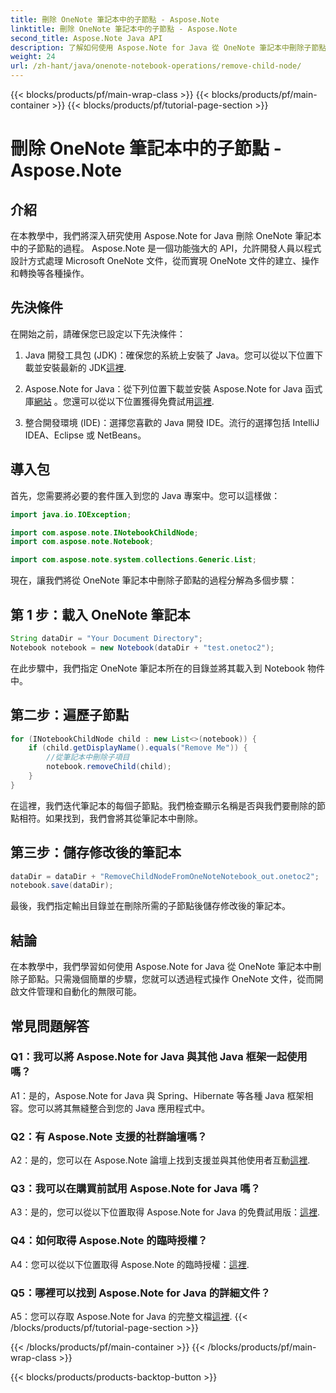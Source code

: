 ```yaml
---
title: 刪除 OneNote 筆記本中的子節點 - Aspose.Note
linktitle: 刪除 OneNote 筆記本中的子節點 - Aspose.Note
second_title: Aspose.Note Java API
description: 了解如何使用 Aspose.Note for Java 從 OneNote 筆記本中刪除子節點。請按照我們的逐步指南進行無縫文件操作。
weight: 24
url: /zh-hant/java/onenote-notebook-operations/remove-child-node/
---
```


{{< blocks/products/pf/main-wrap-class >}}
{{< blocks/products/pf/main-container >}}
{{< blocks/products/pf/tutorial-page-section >}}

# 刪除 OneNote 筆記本中的子節點 - Aspose.Note

## 介紹

在本教學中，我們將深入研究使用 Aspose.Note for Java 刪除 OneNote 筆記本中的子節點的過程。 Aspose.Note 是一個功能強大的 API，允許開發人員以程式設計方式處理 Microsoft OneNote 文件，從而實現 OneNote 文件的建立、操作和轉換等各種操作。

## 先決條件

在開始之前，請確保您已設定以下先決條件：

1.  Java 開發工具包 (JDK)：確保您的系統上安裝了 Java。您可以從以下位置下載並安裝最新的 JDK[這裡](https://www.oracle.com/java/technologies/javase-jdk15-downloads.html).

2. Aspose.Note for Java：從下列位置下載並安裝 Aspose.Note for Java 函式庫[網站](https://purchase.aspose.com/buy) 。您還可以從以下位置獲得免費試用[這裡](https://releases.aspose.com/).

3. 整合開發環境 (IDE)：選擇您喜歡的 Java 開發 IDE。流行的選擇包括 IntelliJ IDEA、Eclipse 或 NetBeans。

## 導入包

首先，您需要將必要的套件匯入到您的 Java 專案中。您可以這樣做：

```java
import java.io.IOException;

import com.aspose.note.INotebookChildNode;
import com.aspose.note.Notebook;

import com.aspose.note.system.collections.Generic.List;
```

現在，讓我們將從 OneNote 筆記本中刪除子節點的過程分解為多個步驟：

## 第 1 步：載入 OneNote 筆記本

```java
String dataDir = "Your Document Directory";
Notebook notebook = new Notebook(dataDir + "test.onetoc2");
```

在此步驟中，我們指定 OneNote 筆記本所在的目錄並將其載入到 Notebook 物件中。

## 第二步：遍歷子節點

```java
for (INotebookChildNode child : new List<>(notebook)) {
    if (child.getDisplayName().equals("Remove Me")) {
        //從筆記本中刪除子項目
        notebook.removeChild(child);
    }
}
```

在這裡，我們迭代筆記本的每個子節點。我們檢查顯示名稱是否與我們要刪除的節點相符。如果找到，我們會將其從筆記本中刪除。

## 第三步：儲存修改後的筆記本

```java
dataDir = dataDir + "RemoveChildNodeFromOneNoteNotebook_out.onetoc2";
notebook.save(dataDir);
```

最後，我們指定輸出目錄並在刪除所需的子節點後儲存修改後的筆記本。

## 結論

在本教學中，我們學習如何使用 Aspose.Note for Java 從 OneNote 筆記本中刪除子節點。只需幾個簡單的步驟，您就可以透過程式操作 OneNote 文件，從而開啟文件管理和自動化的無限可能。

## 常見問題解答

### Q1：我可以將 Aspose.Note for Java 與其他 Java 框架一起使用嗎？

A1：是的，Aspose.Note for Java 與 Spring、Hibernate 等各種 Java 框架相容。您可以將其無縫整合到您的 Java 應用程式中。

### Q2：有 Aspose.Note 支援的社群論壇嗎？

A2：是的，您可以在 Aspose.Note 論壇上找到支援並與其他使用者互動[這裡](https://forum.aspose.com/c/note/28).

### Q3：我可以在購買前試用 Aspose.Note for Java 嗎？

 A3：是的，您可以從以下位置取得 Aspose.Note for Java 的免費試用版：[這裡](https://releases.aspose.com/).

### Q4：如何取得 Aspose.Note 的臨時授權？

 A4：您可以從以下位置取得 Aspose.Note 的臨時授權：[這裡](https://purchase.aspose.com/temporary-license/).

### Q5：哪裡可以找到 Aspose.Note for Java 的詳細文件？

 A5：您可以存取 Aspose.Note for Java 的完整文檔[這裡](https://reference.aspose.com/note/java/).
{{< /blocks/products/pf/tutorial-page-section >}}

{{< /blocks/products/pf/main-container >}}
{{< /blocks/products/pf/main-wrap-class >}}

{{< blocks/products/products-backtop-button >}}
